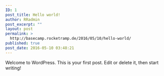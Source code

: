 ```yaml
---
ID: 1
post_title: Hello world!
author: RRadmin
post_excerpt: ""
layout: post
permalink: >
  http://basecamp.rocketramp.de/2016/05/10/hello-world/
published: true
post_date: 2016-05-10 03:48:21
---
```

Welcome to WordPress. This is your first post. Edit or delete it, then start writing!
